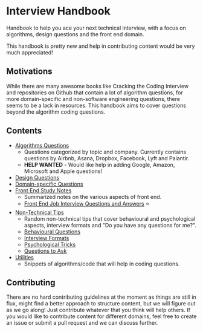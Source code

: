 # Interview Handbook

Handbook to help you ace your next technical interview, with a focus on algorithms, design questions and the front end domain.

This handbook is pretty new and help in contributing content would be very much appreciated!

## Motivations

While there are many awesome books like Cracking the Coding Interview and repositories on Github that contain a lot of algorithm questions, for more domain-specific and non-software engineering questions, there seems to be a lack in resources. This handbook aims to cover questions beyond the algorithm coding questions.

## Contents

- [Algorithms Questions](algorithms)
  - Questions categorized by topic and company. Currently contains questions by Airbnb, Asana, Dropbox, Facebook, Lyft and Palantir.
  - **HELP WANTED** - Would like help in adding Google, Amazon, Microsoft and Apple questions!
- [Design Questions](design)
- [Domain-specific Questions](domain)
- [Front End Study Notes](front-end)
  - Summarized notes on the various aspects of front end.
  - [Front End Job Interview Questions and Answers](front-end/interview-questions.md) ⭐
- [Non-Technical Tips](non-technical)
  - Random non-technical tips that cover behavioural and psychological aspects, interview formats and "Do you have any questions for me?".
  - [Behavioural Questions](non-technical/behavioural.md)
  - [Interview Formats](non-technical/format.md)
  - [Psychological Tricks](non-technical/psychological.md)
  - [Questions to Ask](non-technical/questions-to-ask.md)
- [Utilities](utilities)
  - Snippets of algorithms/code that will help in coding questions.

## Contributing

There are no hard contributing guidelines at the moment as things are still in flux, might find a better approach to structure content, but we will figure out as we go along! Just contribute whatever that you think will help others. If you would like to contribute content for different domains, feel free to create an issue or submit a pull request and we can discuss further.
